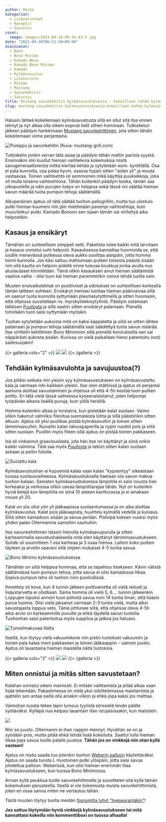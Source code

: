 ```yaml
---
author: Marko
kategoriat:
  - Lisävarusteet
  - Reseptit
  - Savustus
cover:
  image: images/2021-09-18-00.34.43-5.jpg
date: "2021-09-20T06:52:58+00:00"
avainsanat:
  - Bono
  - Bono Minimo
  - Kamado Bono
  - Kamado Bono Minimo
  - Kamado
  - Kylmäsavustus
  - Lisävaruste
  - Minimo
  - Mustang
  - Savunkehitin
  - Savustus
title: Mustang savunkehitin kylmäsavustuksessa - kokeillaan tehdä kylmäsavulohta ja savujuustoa
slug: mustang-savunkehitin-kylmasavustuksessa-kokeillaan-tehda-kylmasavulohta-ja-savujuustoa
---
```

Halusin lähteä kokeilemaan kylmäsavustusta sillä en ollut sitä itse ennen tehnyt ja nyt alkaa olla oikein sopivat kelit siihen hommaan. Tutkiskelun jälkeen päädyin hankkimaan [Mustang savunkehittimen](https://mustang-grill.com/tuotteet/savunkehitin-kylmasavustukseen/), jota sitten lähdin kokeilemaan viime perjantaina.

![](images/savunkehitin.jpg "Pumppu ja savunkehitin (Kuva: mustang-grill.com)")

Tutkiskelin jonkin verran tätä asiaa ja päädyin tähän malliin parista syystä. Ensinnäkin olin kuullut hieman vaihtelevia kokemuksia niistä savugeneraattoreista mitkä kiertää kehää ja sytytetään esim. kynttilällä. Osa ei pala kunnolla, osa palaa hyvin, osassa hyppii sitten "aidan yli" ja muuta vastaavaa. Toinen vaihtoehto oli semmoinen mikä käyttää puukiekkoja, joka oli mulla toisena vaihtoehtona. Tähän kuitenkin päädyin koska, tämän saa ulkopuolelle ja näin purujen lisäys on helppoa sekä tässä voi säätää hieman savun määrää tuota pumpun tehoja säätämällä.

Alkuperäinen ajatus oli tätä säätää tuohon pallogrilliin, mutta tuo ulostulo putki hieman kuumeni niin jäin miettimään parempi vaihtoehtoja, kuin muoviletku/-putki. Kamado Bonoon sen sijaan tämän sai viriteltyä aika helpostikin.

## Kasaus ja ensikäryt

Tämähän on suhteellisen simppeli setti. Paketista tulee kaikki mitä tarvitaan ja kasaus onnistui suht helposti. Kasauksessa kannattaa huomioida se, että sisälle menevässä putkessa oleva aukko osoittaa alaspäin, jotta homma toimii kunnolla. Jos käsi sattuu mahtumaan putken toisesta päästä sisään niin sitä kautta on helpoin pidellä sinne tulevaa koukkua jonka avulla nuo aluslautaset kiinnitetään. Tämä olikin kasauksen ainut hieman säätämistä vaativa vaihe - olisi tuon kai hieman paremminkin voinut tehdä tuolta osin.

Muuten ensivaikutelmat on positiiviset ja odotukset on suhteellisen korkealla tämän laitteen suhteen. Ensikäryt meinasi tuottaa hieman päänvaivaa sillä en saanut tuota kunnolla syttymään plasmasytyttimellä ja sitten huomasin, että ohjeissa suositellaan ns. myrskyliekkisytytintä. Päädyin ostamaan tälläisen [Puuilosta](https://www.puuilo.fi/mustang-takkasytytin-30-cm-myrskyliekki) ja sillä saatiin sitten ensikäryt palamaan. Pienellä tohollakin tuon saisi syttymään myöskin.

Tuohan sytytetään aukoista mitä on kaksi kappaletta ja siitä se sitten lähtee palamaan ja pumpun tehoja säätämällä saat säädettyä tuota savun määrää. Itse virittelin kehittimen Bono Minimoon sillä pienellä korotuksella sen sai näppärästi aukosta sisään. Kuvissa on vielä paikallaan hieno patentoitu (not) sadesuojakin!

{{< galleria cols="2" >}}
![](images/2021-09-15-18.05.31.jpg)
![](images/2021-09-15-17.59.06.jpg)
{{< /galleria >}}

## Tehdään kylmäsavulohta ja savujuustoa(?)

Jos pitäisi veikata niin yleisin syy kylmäsavustukseen on kylmäsavustettu kala ja varmaan lohi kaikkein yleisin. Itse olen etätöissä ja ajatus oli perjantai aamuna aloittaa savustaminen ja ohjeissa oli että 4-5h kestää tuon putken poltto. En tätä vielä tässä vaiheessa kyseenalaistanut, joten helpompi työpäivän aikana lisäillä puruja, kuin yöllä heräillä.

Homma kuitenkin alkaa jo torstaina, kun pistetään kalat suolaan. Vaimo olikin hakenut valmiiksi fileoitua suomalaista lohta ja sillä päästiinkin sitten alkuun. Ajatus oli yksi puolikas pistää kylmäsavuihin ja toinen sitten lämminsavuihin. Kuivailin kalan talouspaperilla ja nypin ruodot pois ja siitä sitten suolaan. Puolitin myös fileen sillä ajatus on pistää toinen pakkaseen.

Isä oli vinkannut graavisuolasta, jota hän itse on käyttänyt ja siinä onkin kaikki valmiina. Tätä saa myös [Puuilosta](https://www.puuilo.fi/mausteporssi-graavisuola-1kg) ja laitoin sitten kalan suolaan astiaan ja peitin foliolla.

![](images/2021-09-16-15.41.46.jpg "Suolattu kala")

Kylmäsavustushan ei kypsennä kalaa vaan kalan "kypsentyy" oikeastaan tuossa suolausvaiheessa. Kylmäsavustuksella haetaan siis savun makua tuohon kalaan. Samaten kylmäsavustuksessa lämpötila ei saisi nousta liian korkeaksi ja verkossa olikin useaa lämpötilarajaa tähän. Nyt on kuitenkin hyviä kelejä kun lämpötila on siinä 10 asteen kantturassa ja ei ainakaan nouse yli 20.

Kalat on siis ollut yön yli jääkaapissa suolaantumassa ja on aika aloittaa kylmäsavustus. Kalat pois jääkaapista, huuhtelu kylmällä vedellä ja kuivaus. Siitä sitten kamadoon sisään ja savua perään. Pistinpä kokeen vuoksi myös yhden palan Oltermannia samoihin sauhuihin.

Itse savunkehittimen latasin hienolla kylmäsavupurulla ja sitten karheammalla savustushakkeella mitä olen käyttänyt lämminsavustukseen. Suhde oli suunnilleen 1 osa karheaa ja 3 osaa hienoa. Laitoin koko putken täyteen ja arvelin saavani sillä ohjeen mukaiset 4-5 tuntia savua.

![](images/2021-09-17-07.20.52.jpg "Bono Minimo kylmäsavustuksessa")

Tämähän on siitä helppoa hommaa, että se tapahtuu itsekseen. Kävin välistä säätämässä tuon pumpun tehoa, jotta savua ei olisi kamadossa liikaa. Sopiva pumpun teho oli tuohon noin puolivälissä.

Ihmettely oli kova, kun 4 tunnin jälkeen polttoainetta oli vielä reilusti ja lisäystarvetta ei ollutkaan. Sama homma oli vielä 5, 6.... tunnin jälkeenkin. Loppujen lopuksi annoin tuon pöhistä savua noin 14 tuntia ilman, että lisäsin purua tuonne. Olisi vielä jaksanut varmaan 2-3 tuntia vielä, mutta alkoi savustajasta loppua veto. Tämä johtunee siitä, että ohjeissa oleva 4-5h aika-arvio on karkeammille puruille ja ehkä täydellä savun tuotolla. Tuohonhan saisi patentoitua myös suppiloa ja jatkoa jos haluaisi.

![](images/2021-09-17-20.19.00.jpg "Tunnelmakuvaa illalta")

Itseltä, kun löytyy vielä vakuumikone niin pistin tuotokset vakuumiin ja toinen pala kalaa meni pakkaseen ja toinen jääkaappiin - samoin juusto. Ajatus oli lauantaina hieman maistella näitä tuotoksia.

{{< galleria cols="2" >}}
![](images/2021-09-18-00.34.43.jpg)
![](images/2021-09-18-00.34.43-1.jpg)
{{< /galleria >}}

## Miten onnistui ja mitäs sitten savustetaan?

Kalahan onnistui oikein mainiosti. Ei mitään valittamista ja pitää alkaa vaan lisää tekemään. Pakastimessa on vielä yksi odottelemassa maistamista ja ajattelin sen antaa siellä olla ainakin viikon ja ehkä jopa kaksi jos malttaa.

Vaimohan tuosta tekee lapin lumous tyylistä sörsseliä leivän päälle syötäväksi. Kylläpä nuo kelpasi lauantain illan istujaisissakin, kun maistatin.

![](images/2021-09-19-00.30.49-2.jpg)

Niin se juusto. Oltermanni ei ihan nappiin mennyt. Hyvähän se on ja syödään pois, mutta pitää ehkä tehdä lisää kokeiluita. Saattoi tulla hieman liikaa jopa savua tuolle palalle juustoa. **Tähän jos on vinkkejä niin otan kyllä vastaan!**

Ajatus on myös saada tuo jotenkin tuohon [Weberin palloon](/weber-master-touch-gbs-e-5750-hiiligrilli-57-cm-yhden-kesan-jalkeen/) käytettäväksi. Ajatus on saada tuosta L muotoinen putki ylöspäin, jotta saisi savua johdettua palloon. Weberissä, kun olisi hieman enemmän tilaa kylmäsavustukseen, kun tuossa Bono Minimossa.

Annan kyllä peukkua tuolle savunkehittimelle ja suosittelen sitä kyllä tämän kokemuksen perusteella. Itsellä ei ole kokemusta muista savunkehittimistä, joten en osaa sanoa miten ne vertautuu tähän.

Tästä muuten löytyy tuolta meidän [foorumilta lyhyt "liveseurantakin"](https://foorumi.bbqblogi.fi/d/4-ensimmainen-kylmasavustus)!

**Jos sattuu löytymään hyviä vinkkejä kylmäsavustukseen tai mitä kannattaisi kokeilla niin kommenttiboxi on tuossa alhaalla!**
